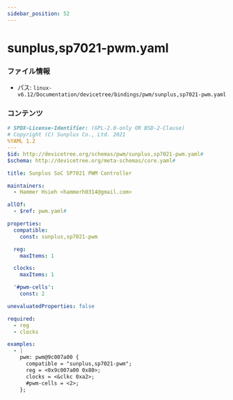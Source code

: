 ```yaml
---
sidebar_position: 52
---
```

# sunplus,sp7021-pwm.yaml

### ファイル情報

- パス: `linux-v6.12/Documentation/devicetree/bindings/pwm/sunplus,sp7021-pwm.yaml`

### コンテンツ

```yaml
# SPDX-License-Identifier: (GPL-2.0-only OR BSD-2-Clause)
# Copyright (C) Sunplus Co., Ltd. 2021
%YAML 1.2
---
$id: http://devicetree.org/schemas/pwm/sunplus,sp7021-pwm.yaml#
$schema: http://devicetree.org/meta-schemas/core.yaml#

title: Sunplus SoC SP7021 PWM Controller

maintainers:
  - Hammer Hsieh <hammerh0314@gmail.com>

allOf:
  - $ref: pwm.yaml#

properties:
  compatible:
    const: sunplus,sp7021-pwm

  reg:
    maxItems: 1

  clocks:
    maxItems: 1

  '#pwm-cells':
    const: 2

unevaluatedProperties: false

required:
  - reg
  - clocks

examples:
  - |
    pwm: pwm@9c007a00 {
      compatible = "sunplus,sp7021-pwm";
      reg = <0x9c007a00 0x80>;
      clocks = <&clkc 0xa2>;
      #pwm-cells = <2>;
    };

```
